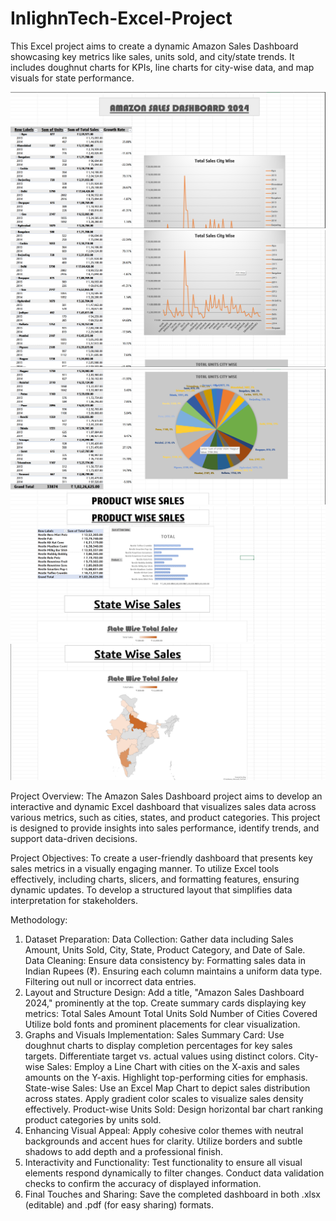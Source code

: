 # InlighnTech-Excel-Project
This Excel project aims to create a dynamic Amazon Sales Dashboard showcasing key metrics like sales, units sold, and city/state trends. It includes doughnut charts for KPIs, line charts for city-wise data, and map visuals for state performance. 

![Alt text](AMAZONSALESDASHBOARD.png)
![Alt text](CITYWISE.png)
![Alt text](KPI.png)
![Alt text](PRODUCTWISESALES.png)
![Alt text](STATEWISESALES.png)


Project Overview:
The Amazon Sales Dashboard project aims to develop an interactive and dynamic Excel dashboard that visualizes sales data across various metrics, such as cities, states, and product categories. This project is designed to provide insights into sales performance, identify trends, and support data-driven decisions.

Project Objectives:
To create a user-friendly dashboard that presents key sales metrics in a visually engaging manner.
To utilize Excel tools effectively, including charts, slicers, and formatting features, ensuring dynamic updates.
To develop a structured layout that simplifies data interpretation for stakeholders.

Methodology:
1. Dataset Preparation:
Data Collection: Gather data including Sales Amount, Units Sold, City, State, Product Category, and Date of Sale.
Data Cleaning: Ensure data consistency by:
Formatting sales data in Indian Rupees (₹).
Ensuring each column maintains a uniform data type.
Filtering out null or incorrect data entries.
2. Layout and Structure Design:
Add a title, "Amazon Sales Dashboard 2024," prominently at the top.
Create summary cards displaying key metrics:
Total Sales Amount
Total Units Sold
Number of Cities Covered
Utilize bold fonts and prominent placements for clear visualization.
3. Graphs and Visuals Implementation:
Sales Summary Card:
Use doughnut charts to display completion percentages for key sales targets.
Differentiate target vs. actual values using distinct colors.
City-wise Sales:
Employ a Line Chart with cities on the X-axis and sales amounts on the Y-axis.
Highlight top-performing cities for emphasis.
State-wise Sales:
Use an Excel Map Chart to depict sales distribution across states.
Apply gradient color scales to visualize sales density effectively.
Product-wise Units Sold:
Design horizontal bar chart ranking product categories by units sold.
4. Enhancing Visual Appeal:
Apply cohesive color themes with neutral backgrounds and accent hues for clarity.
Utilize borders and subtle shadows to add depth and a professional finish.
5. Interactivity and Functionality:
Test functionality to ensure all visual elements respond dynamically to filter changes.
Conduct data validation checks to confirm the accuracy of displayed information.
6. Final Touches and Sharing:
Save the completed dashboard in both .xlsx (editable) and .pdf (for easy sharing) formats.


